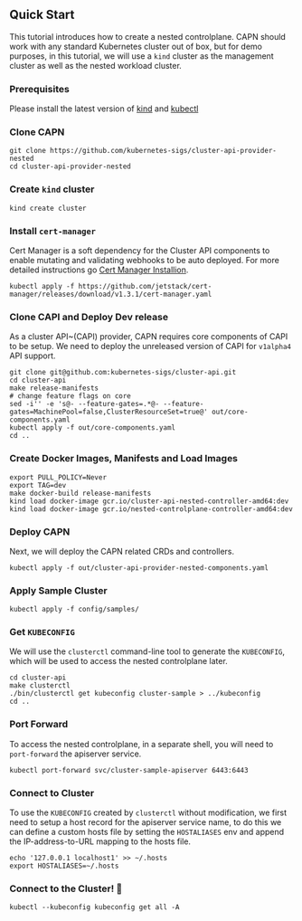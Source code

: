 ## Quick Start 

This tutorial introduces how to create a nested controlplane. CAPN should work with any standard 
Kubernetes cluster out of box, but for demo purposes, in this tutorial, we will use 
a `kind` cluster as the management cluster as well as the nested workload cluster.

### Prerequisites

Please install the latest version of [kind](https://kind.sigs.k8s.io/docs/user/quick-start/#installation) 
and [kubectl](https://kubernetes.io/docs/tasks/tools/)

### Clone CAPN

```shell
git clone https://github.com/kubernetes-sigs/cluster-api-provider-nested
cd cluster-api-provider-nested
```

### Create `kind` cluster

```shell
kind create cluster
```

### Install `cert-manager`

Cert Manager is a soft dependency for the Cluster API components to enable mutating 
and validating webhooks to be auto deployed. For more detailed instructions 
go [Cert Manager Installion](https://cert-manager.io/docs/installation/kubernetes/#installing-with-regular-manifests).

```shell
kubectl apply -f https://github.com/jetstack/cert-manager/releases/download/v1.3.1/cert-manager.yaml
```

### Clone CAPI and Deploy Dev release

As a cluster API~(CAPI) provider, CAPN requires core components of CAPI to be setup. 
We need to deploy the unreleased version of CAPI for `v1alpha4` API support.

```shell
git clone git@github.com:kubernetes-sigs/cluster-api.git
cd cluster-api
make release-manifests
# change feature flags on core
sed -i'' -e 's@- --feature-gates=.*@- --feature-gates=MachinePool=false,ClusterResourceSet=true@' out/core-components.yaml
kubectl apply -f out/core-components.yaml
cd ..
```

### Create Docker Images, Manifests and Load Images

```shell
export PULL_POLICY=Never
export TAG=dev
make docker-build release-manifests
kind load docker-image gcr.io/cluster-api-nested-controller-amd64:dev
kind load docker-image gcr.io/nested-controlplane-controller-amd64:dev
```

### Deploy CAPN

Next, we will deploy the CAPN related CRDs and controllers.

```shell
kubectl apply -f out/cluster-api-provider-nested-components.yaml 
```

### Apply Sample Cluster

```shell
kubectl apply -f config/samples/
```

### Get `KUBECONFIG`

We will use the `clusterctl` command-line tool to generate the `KUBECONFIG`, which 
will be used to access the nested controlplane later.

```shell
cd cluster-api
make clusterctl
./bin/clusterctl get kubeconfig cluster-sample > ../kubeconfig
cd ..
```

### Port Forward

To access the nested controlplane, in a separate shell, you will need 
to `port-forward` the apiserver service.

```shell
kubectl port-forward svc/cluster-sample-apiserver 6443:6443
```

### Connect to Cluster

To use the `KUBECONFIG` created by `clusterctl` without modification, we first 
need to setup a host record for the apiserver service name, to do this we can 
define a custom hosts file by setting the `HOSTALIASES` env and append the 
IP-address-to-URL mapping to the hosts file.

```shell
echo '127.0.0.1 localhost1' >> ~/.hosts
export HOSTALIASES=~/.hosts
```

### Connect to the Cluster! :tada:

```shell
kubectl --kubeconfig kubeconfig get all -A
```
